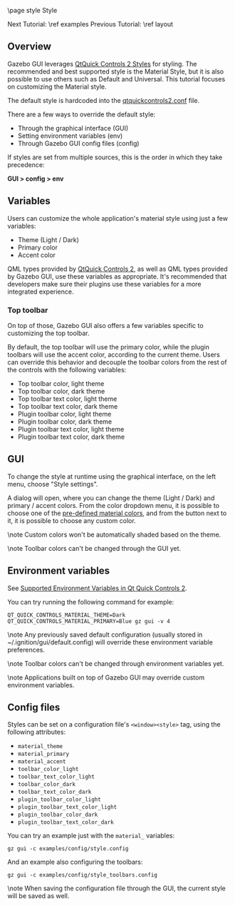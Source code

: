 \page style Style

Next Tutorial: \ref examples
Previous Tutorial: \ref layout

## Overview

Gazebo GUI leverages
[QtQuick Controls 2 Styles](https://doc.qt.io/qt-5.9/qtquickcontrols2-styles.html)
for styling. The recommended and best supported style is the Material Style,
but it is also possible to use others such as Default and Universal. This tutorial
focuses on customizing the Material style.

The default style is hardcoded into the
[qtquickcontrols2.conf](https://github.com/gazebosim/gz-gui/blob/main/include/ignition/gui/qtquickcontrols2.conf)
file.

There are a few ways to override the default style:

* Through the graphical interface (GUI)
* Setting environment variables (env)
* Through Gazebo GUI config files (config)

If styles are set from multiple sources, this is the order in which they take precedence:

**GUI > config > env**

## Variables

Users can customize the whole application's material style using just a few variables:

* Theme (Light / Dark)
* Primary color
* Accent color

QML types provided by
[QtQuick Controls 2](https://doc.qt.io/qt-5/qtquick-controls2-qmlmodule.html),
as well as QML types provided by Gazebo GUI, use these variables as appropriate.
It's recommended that developers make sure their plugins use these variables
for a more integrated experience.

### Top toolbar

On top of those, Gazebo GUI also offers a few variables specific to customizing
the top toolbar.

By default, the top toolbar will use the primary color, while the plugin toolbars will
use the accent color, according to the current theme. Users can override this behavior
and decouple the toolbar colors from the rest of the controls with the following
variables:

* Top toolbar color, light theme
* Top toolbar color, dark theme
* Top toolbar text color, light theme
* Top toolbar text color, dark theme
* Plugin toolbar color, light theme
* Plugin toolbar color, dark theme
* Plugin toolbar text color, light theme
* Plugin toolbar text color, dark theme

## GUI

To change the style at runtime using the graphical interface, on the left menu,
choose "Style settings".

A dialog will open, where you can change the theme (Light / Dark) and primary /
accent colors. From the color dropdown menu, it is possible to choose one of the
[pre-defined material colors](https://doc.qt.io/qt-5.9/qtquickcontrols2-material.html#pre-defined-material-colors),
and from the button next to it, it is possible to choose any custom color.

\note Custom colors won't be automatically shaded based on the theme.

\note Toolbar colors can't be changed through the GUI yet.

## Environment variables

See
[Supported Environment Variables in Qt Quick Controls 2](https://doc.qt.io/qt-5.9/qtquickcontrols2-environment.html).

You can try running the following command for example:

    QT_QUICK_CONTROLS_MATERIAL_THEME=Dark QT_QUICK_CONTROLS_MATERIAL_PRIMARY=Blue gz gui -v 4

\note Any previously saved default configuration (usually stored in ~/.ignition/gui/default.config) will override
these environment variable preferences.

\note Toolbar colors can't be changed through environment variables yet.

\note Applications built on top of Gazebo GUI may override custom environment variables.

## Config files

Styles can be set on a configuration file's `<window><style>` tag, using the following
attributes:

* `material_theme`
* `material_primary`
* `material_accent`
* `toolbar_color_light`
* `toolbar_text_color_light`
* `toolbar_color_dark`
* `toolbar_text_color_dark`
* `plugin_toolbar_color_light`
* `plugin_toolbar_text_color_light`
* `plugin_toolbar_color_dark`
* `plugin_toolbar_text_color_dark`

You can try an example just with the `material_` variables:

    gz gui -c examples/config/style.config

And an example also configuring the toolbars:

    gz gui -c examples/config/style_toolbars.config

\note When saving the configuration file through the GUI, the current style
will be saved as well.
